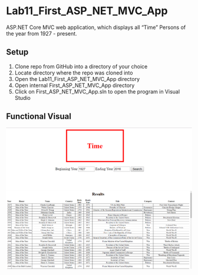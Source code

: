 # Lab11_First_ASP_NET_MVC_App
ASP.NET Core MVC web application, which displays all “Time” Persons of the year from 1927 - present. 

## Setup

1) Clone repo from GitHub into a directory of your choice
2) Locate directory where the repo was cloned into
3) Open the Lab11_First_ASP_NET_MVC_App directory
4) Open internal First_ASP_NET_MVC_App directory
5) Click on First_ASP_NET_MVC_App.sln to open the program in Visual Studio

## Functional Visual

![FirstAspNetMvcApp 1](/assets/persons-of-the-year-image-01.PNG)
![FirstAspNetMvcApp 2](/assets/persons-of-the-year-image-02.PNG)